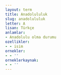 ```yaml
---
layout: term
title: Anadolululuk
slug: anadolululuk
letter: A
lisan: Türkçe
anlamlar:
- Anadolulu olma durumu
ozellikler:
- - isim
ornekler:
- - ''
orneklerkaynak:
- - ''
---
```

